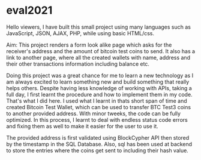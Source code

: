 # eval2021

Hello viewers,
I have built this small project using many languages such as JavaScript, JSON, AJAX, PHP, while using basic HTML/css.

Aim: This project renders a form look alike page which asks for the receiver's address and the amount of bitcoin test coins to send.
It also has a link to another page, where all the created wallets with name, address and their other transactions information including balance etc.

Doing this project was a great chance for me to learn a new technology as 
I am always excited to learn something new and build something that really helps others. 
Despite having less knowledge of working with APIs, taking a full day, I first learnt the procedure and how to implement them in my code. 
That's what I did here. I used what I learnt in thats short span of time and created Bitcoin Test Wallet, which can be used to transfer BTC Test3 
coins to another provided address. With minor tweeks, the code can be fully optimized. In this process, I learnt to deal with endless status code errors and fixing them as well to make it easier for the user to use it.

The provided address is first validated using BlockCypher API then stored by the timestamp in the SQL Database.
Also, sql has been used at backend to store the entries where the coins get sent to including their hash value.

